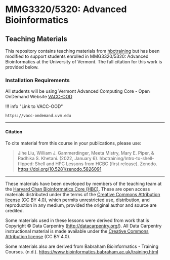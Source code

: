 # MMG3320/5320: Advanced Bioinformatics 

## Teaching Materials 

This repository contains teaching materials from [hbctraining](https://github.com/hbctraining) but has been modified to support students enrolled in MMG3320/5320: Advanced Bioinformatics at the University of Vermont. The full citation for this work is provided below. 

### Installation Requirements
All students will be using Vermont Advanced Computing Core - Open OnDemand Website [VACC-OOD](https://vacc-ondemand.uvm.edu)   

!!! info "Link to VACC-OOD"

    https://vacc-ondemand.uvm.edu 

---

#### Citation

To cite material from this course in your publications, please use:

> Jihe Liu, William J. Gammerdinger, Meeta Mistry, Mary E. Piper, & Radhika S. Khetani. (2022, January 6). hbctraining/Intro-to-shell-flipped: Shell and HPC Lessons from HCBC (first release). Zenodo. https://doi.org/10.5281/zenodo.5826091


---
These materials have been developed by members of the teaching team at the [Harvard Chan Bioinformatics Core (HBC)](http://bioinformatics.sph.harvard.edu/). These are open access materials distributed under the terms of the [Creative Commons Attribution license](https://creativecommons.org/licenses/by/4.0/) (CC BY 4.0), which permits unrestricted use, distribution, and reproduction in any medium, provided the original author and source are credited.

Some materials used in these lessons were derived from work that is Copyright © Data Carpentry (http://datacarpentry.org/). 
All Data Carpentry instructional material is made available under the [Creative Commons Attribution license](https://creativecommons.org/licenses/by/4.0/) (CC BY 4.0).

Some materials also are derived from Babraham Bioinformatics - Training Courses. (n.d.). https://www.bioinformatics.babraham.ac.uk/training.html